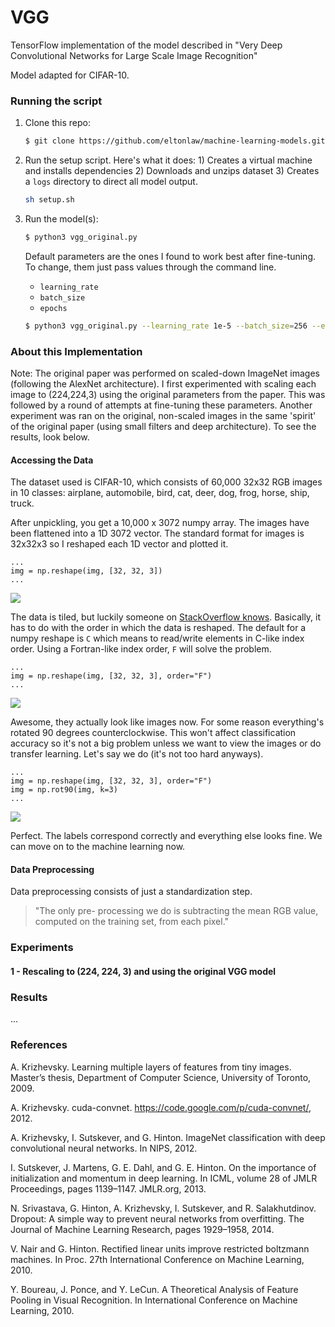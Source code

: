 # VGG

TensorFlow implementation of the model described in "Very Deep Convolutional Networks for Large Scale Image Recognition"

Model adapted for CIFAR-10.

### Running the script

1. Clone this repo:
		
	```bash
	$ git clone https://github.com/eltonlaw/machine-learning-models.git	$ cd machine-learning-models/VGG
	```
	
2. Run the setup script. Here's what it does: 1) Creates a virtual machine and installs dependencies 2) Downloads and unzips dataset 3) Creates a `logs` directory to direct all model output.

	```bash
	sh setup.sh
	```
		
3. Run the model(s):
 	
 	```bash
	$ python3 vgg_original.py
	```
		
	Default parameters are the ones I found to work best after fine-tuning. To change, them just pass values through the command line.

	* `learning_rate`
	* `batch_size`
	* `epochs`

	```bash
	$ python3 vgg_original.py --learning_rate 1e-5 --batch_size=256 --epochs 100
	```	
		
### About this Implementation

Note: The original paper was performed on scaled-down ImageNet images (following the AlexNet architecture). I first experimented with scaling each image to (224,224,3) using the original parameters from the paper. This was followed by a round of attempts at fine-tuning these parameters. Another experiment was ran on the original, non-scaled images in the same 'spirit' of the original paper (using small filters and deep architecture). To see the results, look below. 

#### Accessing the Data

The dataset used is CIFAR-10, which consists of 60,000 32x32 RGB images in 10 classes: airplane, automobile, bird, cat, deer, dog, frog, horse, ship, truck. 

After unpickling, you get a 10,000 x 3072 numpy array. The images have been flattened into a 1D 3072 vector. The standard format for images is 32x32x3 so I reshaped each 1D vector and plotted it.  

```python3
...
img = np.reshape(img, [32, 32, 3])
...
```

![](https://github.com/eltonlaw/vgg-cifar10/blob/master/images/data_preprocessing_1.png?raw=true)

The data is tiled, but luckily someone on [StackOverflow knows](https://stackoverflow.com/questions/28005669/how-to-view-an-rgb-image-with-pylab). Basically, it has to do with the order in which the data is reshaped. The default for a numpy reshape is `C` which means to read/write elements in C-like index order. Using a Fortran-like index order, `F` will solve the problem.

```python3
...
img = np.reshape(img, [32, 32, 3], order="F")
...
```

![](https://github.com/eltonlaw/vgg-cifar10/blob/master/images/data_preprocessing_2.png?raw=true)

Awesome, they actually look like images now. For some reason everything's rotated 90 degrees counterclockwise. This won't affect classification accuracy so it's not a big problem unless we want to view the images or do transfer learning. Let's say we do (it's not too hard anyways). 

```python3
...
img = np.reshape(img, [32, 32, 3], order="F")
img = np.rot90(img, k=3)
...
```

![](https://github.com/eltonlaw/vgg-cifar10/blob/master/images/data_preprocessing_3.png?raw=true)

Perfect. The labels correspond correctly and everything else looks fine. We can move on to the machine learning now.

#### Data Preprocessing

Data preprocessing consists of just a standardization step. 

> "The only pre- processing we do is subtracting the mean RGB value, computed on the training set, from each pixel."

### Experiments
#### 1 - Rescaling to (224, 224, 3) and using the original VGG model


### Results

...



### References

A. Krizhevsky. Learning multiple layers of features from tiny images. Master’s thesis, Department of Computer Science, University of Toronto, 2009.

A. Krizhevsky. cuda-convnet. https://code.google.com/p/cuda-convnet/, 2012.

A. Krizhevsky, I. Sutskever, and G. Hinton. ImageNet classification with deep convolutional neural networks. In NIPS, 2012.

I. Sutskever, J. Martens, G. E. Dahl, and G. E. Hinton. On the importance of initialization and momentum in deep learning. In ICML, volume 28 of JMLR Proceedings, pages 1139–1147. JMLR.org, 2013.

N. Srivastava, G. Hinton, A. Krizhevsky, I. Sutskever, and R. Salakhutdinov. Dropout: A simple way to prevent neural networks from overfitting. The Journal of Machine Learning Research, pages 1929–1958, 2014.

V. Nair and G. Hinton. Rectified linear units improve restricted boltzmann machines. In Proc. 27th  International Conference on Machine Learning, 2010. 

Y. Boureau, J. Ponce, and Y. LeCun. A Theoretical Analysis of Feature Pooling in Visual Recognition. In International Conference on Machine Learning, 2010.
